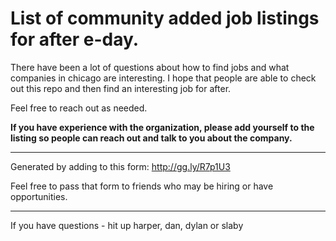 List of community added job listings for after e-day. 
============

There have been a lot of questions about how to find jobs and what companies in chicago are interesting. I hope that people are able to check out this repo and then find an interesting job for after. 

Feel free to reach out as needed.  

**If you have experience with the organization, please add yourself to the listing so people can reach out and talk to you about the company.**


----

Generated by adding to this form: http://gg.ly/R7p1U3

Feel free to pass that form to friends who may be hiring or have opportunities. 

----

If you have questions - hit up harper, dan, dylan or slaby
